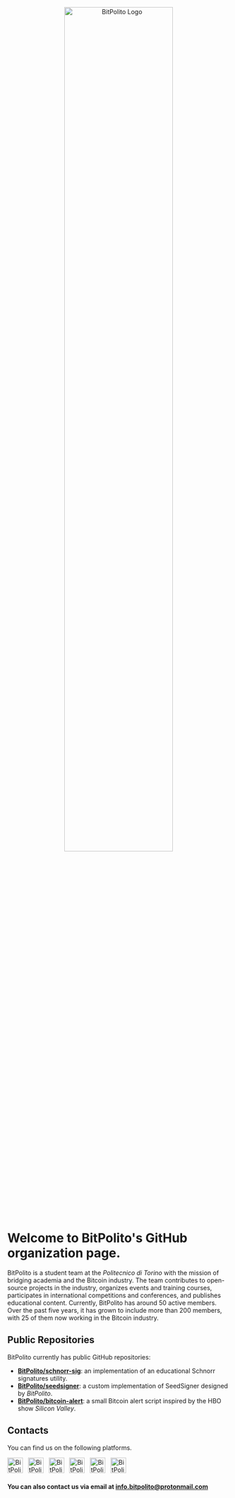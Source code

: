 <p align="center">
  <img width="70%" src="./Media Kit/Icons/icon-bitpolito-bull&cow.svg" alt="BitPolito Logo" />
</p>

# Welcome to **BitPolito**'s GitHub organization page.

BitPolito is a student team at the *Politecnico di Torino* with the mission of bridging academia and the Bitcoin industry. The team contributes to open-source projects in the industry, organizes events and training courses, participates in international competitions and conferences, and publishes educational content. Currently, BitPolito has around 50 active members. Over the past five years, it has grown to include more than 200 members, with 25 of them now working in the Bitcoin industry.

## Public Repositories
BitPolito currently has public GitHub repositories:
- **[BitPolito/schnorr-sig](https://github.com/BitPolito/schnorr-sig)**: an implementation of an educational Schnorr signatures utility.
- **[BitPolito/seedsigner](https://github.com/BitPolito/seedsigner)**: a custom implementation of SeedSigner designed by *BitPolito*.
- **[BitPolito/bitcoin-alert](https://github.com/BitPolito/bitcoin-alert)**: a small Bitcoin alert script inspired by the HBO show *Silicon Valley*.

## Contacts
You can find us on the following platforms.

[<img height="35" width="35" src="./Media Kit/Social/telegram.png" alt="BitPolito | Telegram Forum" />][telegram] &nbsp;
[<img height="35" width="35" src="./Media Kit/Social/instagram.png" alt="BitPolito | Instagram" />][instagram] &nbsp;
[<img height="35" width="35" src="./Media Kit/Social/x.png" alt="BitPolito | X" />][X] &nbsp;
[<img height="35" width="35" src="./Media Kit/Social/linkedin.png" alt="BitPolito | LinkedIn" />][linkedin] &nbsp;
[<img height="35" width="35" src="./Media Kit/Social/spotify.png" alt="BitPolito | Spotify" />][spotify] &nbsp;
[<img height="35" width="35" src="./Media Kit/Social/youtube.png" alt="BitPolito | YouTube" />][youtube] &nbsp;

#### You can also contact us via email at [info.bitpolito@protonmail.com](mailto:info@bitpolito.it)

[telegram]: https://t.me/BitPolito
[instagram]: https://www.instagram.com/bitpolito/
[X]: https://x.com/bitpolito
[youtube]: https://www.youtube.com/BitPolito
[spotify]: https://open.spotify.com/show/3xXqSrkyLloGhTozWMnuhH
[linkedin]: https://www.linkedin.com/company/bitpolito
